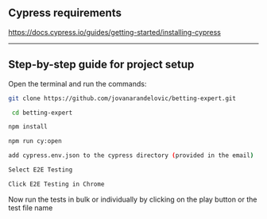 ## Cypress requirements
https://docs.cypress.io/guides/getting-started/installing-cypress

---
## Step-by-step guide for project setup
 Open the terminal and run the commands:
 
```bash
git clone https://github.com/jovanarandelovic/betting-expert.git
```
```bash
 cd betting-expert
```
```bash
npm install
```
```bash
npm run cy:open
```
```bash
add cypress.env.json to the cypress directory (provided in the email)
```
```bash
Select E2E Testing
```
```bash
Click E2E Testing in Chrome
```
Now run the tests in bulk or individually by clicking on the play button or the test file name
